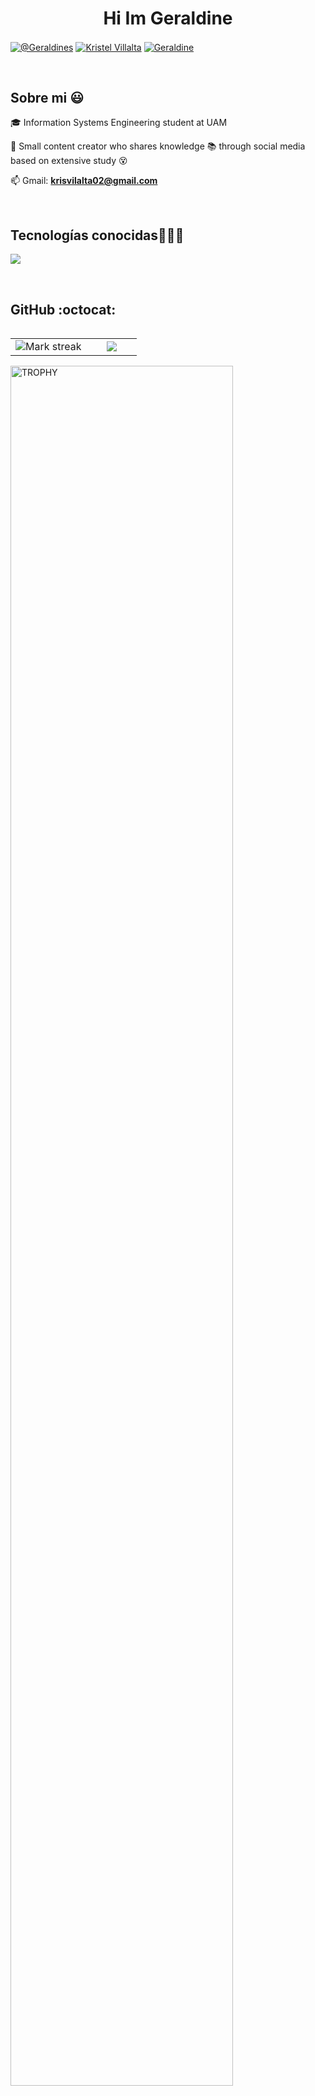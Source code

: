 <h1 align="center">Hi Im Geraldine </h1> 

<p align="left">
  <a href="https://www.youtube.com/channel/UCsY-YKHamOKTr07P85wlSbw" target="blank"><img align="center" src="https://img.shields.io/badge/YouTube-FF0000?style=for-the-badge&logo=youtube&logoColor=white" alt="@Geraldines"  /></a>
<a href="https://www.linkedin.com/in/kristel-villalta/" target="blank"><img align="center" src="https://img.shields.io/badge/LinkedIn-0077B5?style=for-the-badge&logo=linkedin&logoColor=white" alt="Kristel Villalta"/></a>
<a href = "mailto:krisvilalta02@gmail.com" target="blank"><img align="center" src="https://img.shields.io/badge/Gmail-D14836?style=for-the-badge&logo=gmail&logoColor=white" alt="Geraldine"  /></a>
  </p>
<br>
<h2>Sobre mi 😃</h2>
<!--Intro start-->

<p align="left">
🎓 Information Systems Engineering student at UAM

🎥 Small content creator who shares knowledge 📚 through social media based on extensive study 😵

📫 Gmail: **krisvilalta02@gmail.com**
<!--Intro end-->
  </p>
<br>

<h2 >Tecnologías conocidas👨🏻‍💻</h2>
<!--tech stack icons-->
<p align="left">
  <a href="https://skillicons.dev">
    <img src="https://skillicons.dev/icons?i=c,cpp,py,js,nodejs,git,github,vscode,swift,excel,access,powerbi" />
  </a>
</p>
<br>
<!-------------------------->
<h2>GitHub :octocat:</h2>
<!--- stats & Trophy (start) -->
<p align="center">
  <!--- stats (start) -->
<table align="left">
<tr border="none">
<td width="60%" align="center">

<!--  <img  align="center"  src="https://github-readme-stats.vercel.app/api?username=unsimpledev&theme=dark&show_icons=true&count_private=true" />
  <br></br> -->
  <img  title="🔥 Get streak stats for your profile at git.io/streak-stats" alt="Mark streak" src="https://github-readme-streak-stats.herokuapp.com/?user=unsimpledev&theme=dark&hide_border=false" /> 
</td>

<td width="40%" align="center">

  <img  align="center"  src="https://github-readme-stats.anuraghazra1.vercel.app/api/top-langs/?username=unsimpledev&theme=dark&hide_border=false&no-bg=true&no-frame=true&langs_count=10"/>

  </td>
</tr>
</table>
<!--- stats (end) -->

<!--- trophy (start) -->
<div align=left>
  <a href="https://github.com/ryo-ma/github-profile-trophy" title="Go to Source">
      <img align="center" width=84% src="https://github-profile-trophy.vercel.app/?username=unsimpledev&theme=radical&row=1&column=7&margin-h=15&margin-w=5&no-bg=true" alt="TROPHY" />
    </a>
</div>
<!--- trophy (start) -->


</p>        
<!--- stats (end) -->

